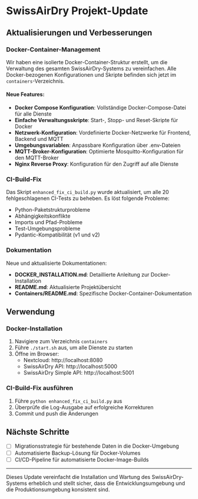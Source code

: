 # SwissAirDry Projekt-Update

## Aktualisierungen und Verbesserungen

### Docker-Container-Management

Wir haben eine isolierte Docker-Container-Struktur erstellt, um die Verwaltung des gesamten SwissAirDry-Systems zu vereinfachen. Alle Docker-bezogenen Konfigurationen und Skripte befinden sich jetzt im `containers`-Verzeichnis.

#### Neue Features:

- **Docker Compose Konfiguration**: Vollständige Docker-Compose-Datei für alle Dienste
- **Einfache Verwaltungsskripte**: Start-, Stopp- und Reset-Skripte für Docker
- **Netzwerk-Konfiguration**: Vordefinierte Docker-Netzwerke für Frontend, Backend und MQTT
- **Umgebungsvariablen**: Anpassbare Konfiguration über .env-Dateien
- **MQTT-Broker-Konfiguration**: Optimierte Mosquitto-Konfiguration für den MQTT-Broker
- **Nginx Reverse Proxy**: Konfiguration für den Zugriff auf alle Dienste

### CI-Build-Fix

Das Skript `enhanced_fix_ci_build.py` wurde aktualisiert, um alle 20 fehlgeschlagenen CI-Tests zu beheben. Es löst folgende Probleme:

- Python-Paketstrukturprobleme
- Abhängigkeitskonflikte
- Imports und Pfad-Probleme
- Test-Umgebungsprobleme
- Pydantic-Kompatibilität (v1 und v2)

### Dokumentation

Neue und aktualisierte Dokumentationen:

- **DOCKER_INSTALLATION.md**: Detaillierte Anleitung zur Docker-Installation
- **README.md**: Aktualisierte Projektübersicht
- **Containers/README.md**: Spezifische Docker-Container-Dokumentation

## Verwendung

### Docker-Installation

1. Navigiere zum Verzeichnis `containers`
2. Führe `./start.sh` aus, um alle Dienste zu starten
3. Öffne im Browser:
   - Nextcloud: http://localhost:8080
   - SwissAirDry API: http://localhost:5000
   - SwissAirDry Simple API: http://localhost:5001

### CI-Build-Fix ausführen

1. Führe `python enhanced_fix_ci_build.py` aus
2. Überprüfe die Log-Ausgabe auf erfolgreiche Korrekturen
3. Commit und push die Änderungen

## Nächste Schritte

- [ ] Migrationsstrategie für bestehende Daten in die Docker-Umgebung
- [ ] Automatisierte Backup-Lösung für Docker-Volumes
- [ ] CI/CD-Pipeline für automatisierte Docker-Image-Builds

---

Dieses Update vereinfacht die Installation und Wartung des SwissAirDry-Systems erheblich und stellt sicher, dass die Entwicklungsumgebung und die Produktionsumgebung konsistent sind.